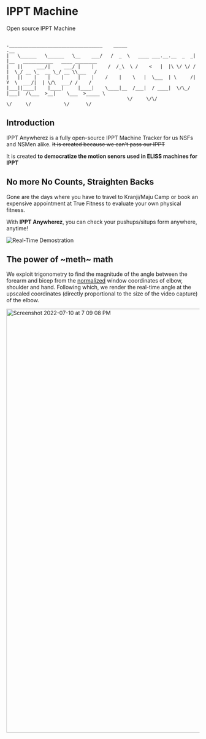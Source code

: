 # IPPT Machine
Open source IPPT Machine

```

.__________________________________    _____                        .__                                 
|   \______   \______   \__    ___/   /  _  \   ____ ___.__.__  _  _|  |__   ___________   ____ ________
|   ||     ___/|     ___/ |    |     /  /_\  \ /    <   |  |\ \/ \/ /  |  \_/ __ \_  __ \_/ __ \\___   /
|   ||    |    |    |     |    |    /    |    \   |  \___  | \     /|   Y  \  ___/|  | \/\  ___/ /    / 
|___||____|    |____|     |____|    \____|__  /___|  / ____|  \/\_/ |___|  /\___  >__|    \___  >_____ \
                                            \/     \/\/                  \/     \/            \/      \/                                                                                                                                                                  
```                                   

## Introduction
IPPT Anywherez is a fully open-source IPPT Machine Tracker for us NSFs and NSMen alike. ~~It is created because we can't pass our IPPT~~ 

It is created **to democratize the motion senors used in ELISS machines for IPPT**

## No more No Counts, Straighten Backs
Gone are the days where you have to travel to Kranji/Maju Camp or book an expensive appointment at True Fitness to evaluate your own physical fitness. 

With **IPPT Anywherez**, you can check your pushups/situps form anywhere, anytime! 

![Real-Time Demostration](https://github.com/btjm123/ippt-machine/blob/master/output.gif)

## The power of ~meth~ math
We exploit trigonometry to find the magnitude of the angle between the forearm and bicep from the [normalized](https://en.wikipedia.org/wiki/Normalization_(statistics)) window coordinates of elbow, shoulder and hand. Following which, we render the real-time angle at the upscaled coordinates (directly proportional to the size of the video capture) of the elbow.

<img width="1104" alt="Screenshot 2022-07-10 at 7 09 08 PM" src="https://user-images.githubusercontent.com/19306879/178142761-5b8554f9-c399-42e5-83e7-32facc72f6c0.png">






